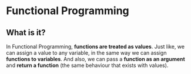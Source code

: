 # Functional Programming

## What is it?

In Functional Programming, **functions are treated as values**. Just like, we can assign a value to any variable, in the same way we can assign **functions to variables**. And also, we can pass a **function as an argument** and **return a function** (the same behaviour that exists with values).